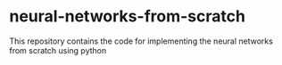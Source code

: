 # neural-networks-from-scratch
This repository contains the code for implementing the neural networks from scratch using python
